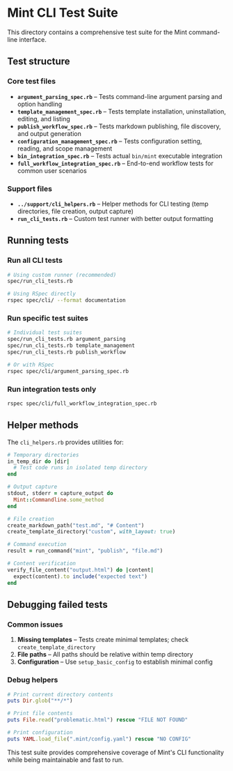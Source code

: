 # Mint CLI Test Suite

This directory contains a comprehensive test suite for the Mint command-line interface.

## Test structure

### Core test files

- **`argument_parsing_spec.rb`** – Tests command-line argument parsing and option handling
- **`template_management_spec.rb`** – Tests template installation, uninstallation, editing, and listing
- **`publish_workflow_spec.rb`** – Tests markdown publishing, file discovery, and output generation
- **`configuration_management_spec.rb`** – Tests configuration setting, reading, and scope management
- **`bin_integration_spec.rb`** – Tests actual `bin/mint` executable integration
- **`full_workflow_integration_spec.rb`** – End-to-end workflow tests for common user scenarios

### Support files

- **`../support/cli_helpers.rb`** – Helper methods for CLI testing (temp directories, file creation, output capture)
- **`run_cli_tests.rb`** – Custom test runner with better output formatting

## Running tests

### Run all CLI tests

```bash
# Using custom runner (recommended)
spec/run_cli_tests.rb

# Using RSpec directly
rspec spec/cli/ --format documentation
```

### Run specific test suites

```bash
# Individual test suites
spec/run_cli_tests.rb argument_parsing
spec/run_cli_tests.rb template_management
spec/run_cli_tests.rb publish_workflow

# Or with RSpec
rspec spec/cli/argument_parsing_spec.rb
```

### Run integration tests only

```bash
rspec spec/cli/full_workflow_integration_spec.rb
```

## Helper methods

The `cli_helpers.rb` provides utilities for:

```ruby
# Temporary directories
in_temp_dir do |dir|
  # Test code runs in isolated temp directory
end

# Output capture
stdout, stderr = capture_output do
  Mint::Commandline.some_method
end

# File creation
create_markdown_path("test.md", "# Content")
create_template_directory("custom", with_layout: true)

# Command execution
result = run_command("mint", "publish", "file.md")

# Content verification
verify_file_content("output.html") do |content|
  expect(content).to include("expected text")
end
```

## Debugging failed tests

### Common issues
1. **Missing templates** – Tests create minimal templates; check `create_template_directory`
2. **File paths** – All paths should be relative within temp directory
3. **Configuration** – Use `setup_basic_config` to establish minimal config

### Debug helpers

```ruby
# Print current directory contents
puts Dir.glob("**/*")

# Print file contents
puts File.read("problematic.html") rescue "FILE NOT FOUND"

# Print configuration
puts YAML.load_file(".mint/config.yaml") rescue "NO CONFIG"
```

This test suite provides comprehensive coverage of Mint's CLI functionality while being maintainable and fast to run.